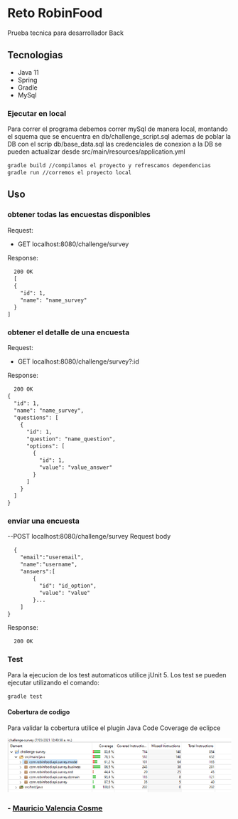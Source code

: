 # Reto RobinFood

Prueba tecnica para desarrollador Back

## Tecnologias
* Java 11
* Spring
* Gradle
* MySql

### Ejecutar en local

Para correr el programa debemos correr mySql de manera local, montando el squema que se encuentra en db/challenge_script.sql ademas de poblar la DB con el scrip db/base_data.sql
las credenciales de conexion a la DB se pueden actualizar desde src/main/resources/application.yml

```
gradle build //compilamos el proyecto y refrescamos dependencias
gradle run //corremos el proyecto local
```


## Uso
### obtener todas las encuestas disponibles

Request: 
- GET localhost:8080/challenge/survey

Response:

```
  200 OK
  [
  {
    "id": 1,
    "name": "name_survey"
  }
]
```
### obtener el detalle de una encuesta

Request: 
- GET localhost:8080/challenge/survey?:id

Response:

```
  200 OK
{
  "id": 1,
  "name": "name_survey",
  "questions": [
    {
      "id": 1,
      "question": "name_question",
      "options": [
        {
          "id": 1,
          "value": "value_answer"
        }
      ]
    }
  ]
}
```

### enviar una encuesta

--POST localhost:8080/challenge/survey
Request body
```
  {
	"email":"useremail",
	"name":"username",
	"answers":[
        {
          "id": "id_option",
          "value": "value"
        }...
	]
}
```

Response:

```
  200 OK
```

### Test

Para la ejecucion de los test automaticos utilice jUnit 5.
Los test se pueden ejecutar utilizando el comando:

```
gradle test
```

#### Cobertura de codigo

Para validar la cobertura utilice el plugin Java Code Coverage de eclipce

![code_coverage](coverage/coverage.PNG)

### - [Mauricio Valencia Cosme](mauro.valc@gmail.com)